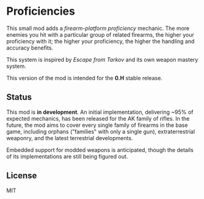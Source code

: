 # Proficiencies

This small mod adds a _firearm-platform proficiency_ mechanic. The more enemies you hit with a particular group of related firearms, the higher your proficiency with it; the higher your proficiency, the higher the handling and accuracy benefits.

This system is inspired by _Escape from Tarkov_ and its own weapon mastery system.

This version of the mod is intended for the **0.H** stable release.

## Status

This mod is **in development**. An initial implementation, delivering ~95% of expected mechanics, has been released for the AK family of rifles. In the future, the mod aims to cover every single family of firearms in the base game, including orphans ("families" with only a single gun), extraterrestrial weaponry, and the latest terrestrial developments.

Embedded support for modded weapons is anticipated, though the details of its implementations are still being figured out.

## License

MIT

